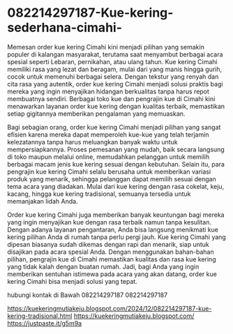 # 082214297187-Kue-kering-sederhana-cimahi-
Memesan order kue kering Cimahi kini menjadi pilihan yang semakin populer di kalangan masyarakat, terutama saat menyambut berbagai acara spesial seperti Lebaran, pernikahan, atau ulang tahun. Kue kering Cimahi memiliki rasa yang lezat dan beragam, mulai dari yang manis hingga gurih, cocok untuk memenuhi berbagai selera. Dengan tekstur yang renyah dan cita rasa yang autentik, order kue kering Cimahi menjadi solusi praktis bagi mereka yang ingin menyajikan hidangan berkualitas tanpa harus repot membuatnya sendiri. Berbagai toko kue dan pengrajin kue di Cimahi kini menawarkan layanan order kue kering dengan kualitas terbaik, memastikan setiap gigitannya memberikan pengalaman yang memuaskan.

Bagi sebagian orang, order kue kering Cimahi menjadi pilihan yang sangat efisien karena mereka dapat memperoleh kue-kue yang telah terjamin kelezatannya tanpa harus meluangkan banyak waktu untuk mempersiapkannya. Proses pemesanan yang mudah, baik secara langsung di toko maupun melalui online, memudahkan pelanggan untuk memilih berbagai macam jenis kue kering sesuai dengan kebutuhan. Selain itu, para pengrajin kue kering Cimahi selalu berusaha untuk memberikan variasi produk yang menarik, sehingga pelanggan dapat memilih sesuai dengan tema acara yang diadakan. Mulai dari kue kering dengan rasa cokelat, keju, kacang, hingga kue kering tradisional, semuanya tersedia untuk memanjakan lidah Anda.

Order kue kering Cimahi juga memberikan banyak keuntungan bagi mereka yang ingin menyajikan kue dengan rasa terbaik namun tanpa kesulitan. Dengan adanya layanan pengantaran, Anda bisa langsung menikmati kue kering pilihan Anda di rumah tanpa perlu pergi jauh. Kue kering Cimahi yang dipesan biasanya sudah dikemas dengan rapi dan menarik, siap untuk disajikan pada acara spesial Anda. Dengan menggunakan bahan-bahan pilihan, pengrajin kue di Cimahi memastikan kualitas dan rasa kue kering yang tidak kalah dengan buatan rumah. Jadi, bagi Anda yang ingin memberikan sentuhan istimewa pada acara yang akan datang, order kue kering Cimahi bisa menjadi solusi yang tepat.

hubungi kontak di Bawah
082214297187
082214297187

https://kuekeringmutiakeju.blogspot.com/2024/12/082214297187-kue-kering-tradisional.html
https://kuekeringmutiakeju.blogspot.com/
https://justpaste.it/g5m9a
